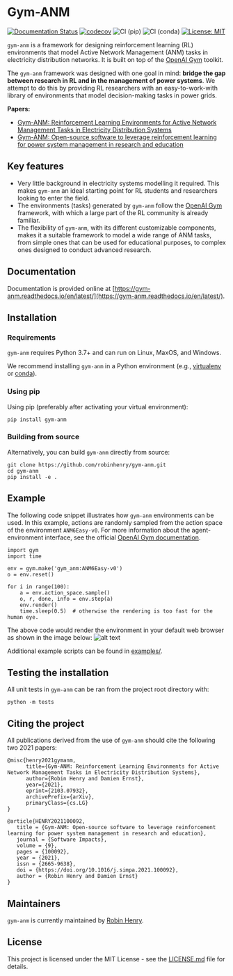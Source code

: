 # Gym-ANM
[![Documentation Status](https://readthedocs.org/projects/ansicolortags/badge/?version=latest)](https://gym-anm.readthedocs.io/en/latest/)
[![codecov](https://codecov.io/gh/robinhenry/gym-anm/branch/master/graph/badge.svg?token=7JSMJPPIQ7)](https://codecov.io/gh/robinhenry/gym-anm)
![CI (pip)](https://github.com/robinhenry/gym-anm/actions/workflows/ci_pip.yml/badge.svg)
![CI (conda)](https://github.com/robinhenry/gym-anm/actions/workflows/ci_conda.yml/badge.svg)
[![License: MIT](https://img.shields.io/badge/License-MIT-yellow.svg)](https://opensource.org/licenses/MIT)

`gym-anm` is a framework for designing reinforcement learning (RL) environments that model Active Network
Management (ANM) tasks in electricity distribution networks. It is built on top of the
[OpenAI Gym](https://github.com/openai/gym) toolkit.
  
The `gym-anm` framework was designed with one goal in mind: **bridge the gap between research in RL and in
the management of power systems**. We attempt to do this by providing RL researchers with an easy-to-work-with
library of environments that model decision-making tasks in power grids.

**Papers:** 
*  [Gym-ANM: Reinforcement Learning Environments for Active Network Management Tasks in Electricity Distribution Systems](https://arxiv.org/abs/2103.07932)
*  [Gym-ANM: Open-source software to leverage reinforcement learning for power system management in research and education](https://doi.org/10.1016/j.simpa.2021.100092)
 
## Key features
*  Very little background in electricity systems modelling it required. This makes `gym-anm` an ideal starting point
   for RL students and researchers looking to enter the field.
*  The environments (tasks) generated by `gym-anm` follow the [OpenAI Gym](https://github.com/openai/gym)
   framework, with which a large part of the RL community is already familiar.
*  The flexibility of `gym-anm`, with its different customizable components, makes it a suitable framework
   to model a wide range of ANM tasks, from simple ones that can be used for educational purposes, to complex ones
   designed to conduct advanced research.
   
## Documentation
Documentation is provided online at [https://gym-anm.readthedocs.io/en/latest/](https://gym-anm.readthedocs.io/en/latest/).

## Installation

### Requirements
`gym-anm` requires Python 3.7+ and can run on Linux, MaxOS, and Windows.

We recommend installing `gym-anm` in a Python environment (e.g., [virtualenv](https://virtualenv.pypa.io/en/latest/)
or [conda](https://conda.io/en/latest/#)).

### Using pip
Using pip (preferably after activating your virtual environment):
```
pip install gym-anm
```

### Building from source
Alternatively, you can build `gym-anm` directly from source:
```
git clone https://github.com/robinhenry/gym-anm.git
cd gym-anm
pip install -e .
```

## Example
The following code snippet illustrates how `gym-anm` environments can be used. In this example,
actions are randomly sampled from the action space of the environment `ANM6Easy-v0`. For more information
about the agent-environment interface, see the official [OpenAI Gym documentation](https://github.com/openai/gym).
```
import gym
import time

env = gym.make('gym_anm:ANM6Easy-v0')
o = env.reset()

for i in range(100):
    a = env.action_space.sample()
    o, r, done, info = env.step(a)
    env.render()
    time.sleep(0.5)  # otherwise the rendering is too fast for the human eye.
```
The above code would render the environment in your default web browser as shown in the image below:
![alt text](https://github.com/robinhenry/gym-anm/blob/master/docs/source/images/anm6-easy-example.png?raw=true)

Additional example scripts can be found in [examples/](examples).

## Testing the installation
All unit tests in `gym-anm` can be ran from the project root directory with:
``` 
python -m tests
```

## Citing the project
All publications derived from the use of `gym-anm` should cite the following two 2021 papers:
```
@misc{henry2021gymanm,
      title={Gym-ANM: Reinforcement Learning Environments for Active Network Management Tasks in Electricity Distribution Systems}, 
      author={Robin Henry and Damien Ernst},
      year={2021},
      eprint={2103.07932},
      archivePrefix={arXiv},
      primaryClass={cs.LG}
}
```
```
@article{HENRY2021100092,
   title = {Gym-ANM: Open-source software to leverage reinforcement learning for power system management in research and education},
   journal = {Software Impacts},
   volume = {9},
   pages = {100092},
   year = {2021},
   issn = {2665-9638},
   doi = {https://doi.org/10.1016/j.simpa.2021.100092},
   author = {Robin Henry and Damien Ernst}
}
```

## Maintainers
`gym-anm` is currently maintained by [Robin Henry](https://www.robinxhenry.com/).

## License

This project is licensed under the MIT License - see the [LICENSE.md](LICENSE.md) file for details.
